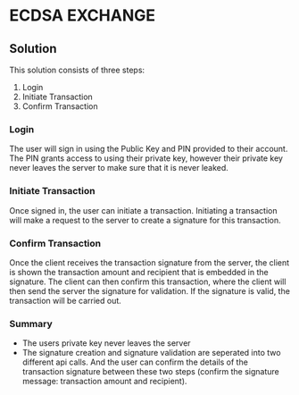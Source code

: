 # ECDSA EXCHANGE

## Solution

This solution consists of three steps:

1. Login
2. Initiate Transaction
3. Confirm Transaction

### Login

The user will sign in using the Public Key and PIN provided to their account. The PIN grants access to using their private key, however their private key never leaves the server to make sure that it is never leaked.

### Initiate Transaction

Once signed in, the user can initiate a transaction. Initiating a transaction will make a request to the server to create a signature for this transaction.

### Confirm Transaction

Once the client receives the transaction signature from the server, the client is shown the transaction amount and recipient that is embedded in the signature. The client can then confirm this transaction, where the client will then send the server the signature for validation. If the signature is valid, the transaction will be carried out.

### Summary

- The users private key never leaves the server
- The signature creation and signature validation are seperated into two different api calls. And the user can confirm the details of the transaction signature between these two steps (confirm the signature message: transaction amount and recipient).